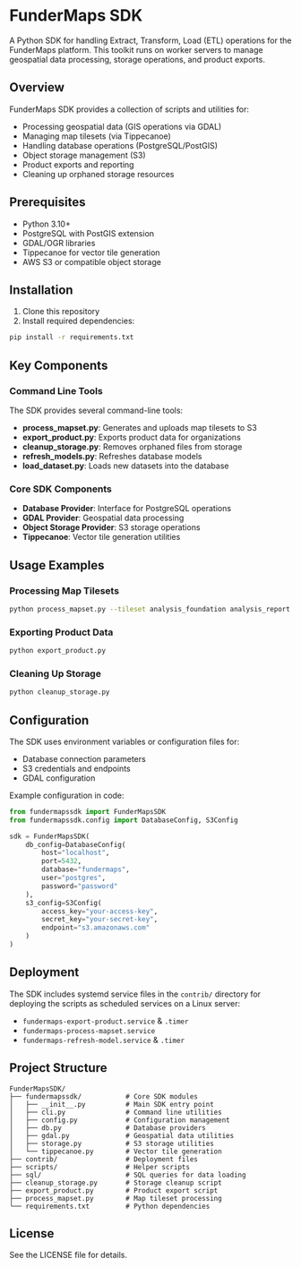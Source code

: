 # FunderMaps SDK

A Python SDK for handling Extract, Transform, Load (ETL) operations for the FunderMaps platform. This toolkit runs on worker servers to manage geospatial data processing, storage operations, and product exports.

## Overview

FunderMaps SDK provides a collection of scripts and utilities for:

- Processing geospatial data (GIS operations via GDAL)
- Managing map tilesets (via Tippecanoe)
- Handling database operations (PostgreSQL/PostGIS)
- Object storage management (S3)
- Product exports and reporting
- Cleaning up orphaned storage resources

## Prerequisites

- Python 3.10+
- PostgreSQL with PostGIS extension
- GDAL/OGR libraries
- Tippecanoe for vector tile generation
- AWS S3 or compatible object storage

## Installation

1. Clone this repository
2. Install required dependencies:

```bash
pip install -r requirements.txt
```

## Key Components

### Command Line Tools

The SDK provides several command-line tools:

- **process_mapset.py**: Generates and uploads map tilesets to S3
- **export_product.py**: Exports product data for organizations
- **cleanup_storage.py**: Removes orphaned files from storage
- **refresh_models.py**: Refreshes database models
- **load_dataset.py**: Loads new datasets into the database

### Core SDK Components

- **Database Provider**: Interface for PostgreSQL operations
- **GDAL Provider**: Geospatial data processing
- **Object Storage Provider**: S3 storage operations
- **Tippecanoe**: Vector tile generation utilities

## Usage Examples

### Processing Map Tilesets

```bash
python process_mapset.py --tileset analysis_foundation analysis_report --max-workers 3
```

### Exporting Product Data

```bash
python export_product.py
```

### Cleaning Up Storage

```bash
python cleanup_storage.py
```

## Configuration

The SDK uses environment variables or configuration files for:

- Database connection parameters
- S3 credentials and endpoints
- GDAL configuration

Example configuration in code:

```python
from fundermapssdk import FunderMapsSDK
from fundermapssdk.config import DatabaseConfig, S3Config

sdk = FunderMapsSDK(
    db_config=DatabaseConfig(
        host="localhost",
        port=5432,
        database="fundermaps",
        user="postgres",
        password="password"
    ),
    s3_config=S3Config(
        access_key="your-access-key",
        secret_key="your-secret-key",
        endpoint="s3.amazonaws.com"
    )
)
```

## Deployment

The SDK includes systemd service files in the `contrib/` directory for deploying the scripts as scheduled services on a Linux server:

- `fundermaps-export-product.service` & `.timer`
- `fundermaps-process-mapset.service`
- `fundermaps-refresh-model.service` & `.timer`

## Project Structure

```
FunderMapsSDK/
├── fundermapssdk/           # Core SDK modules
│   ├── __init__.py          # Main SDK entry point
│   ├── cli.py               # Command line utilities
│   ├── config.py            # Configuration management
│   ├── db.py                # Database providers
│   ├── gdal.py              # Geospatial data utilities
│   ├── storage.py           # S3 storage utilities
│   └── tippecanoe.py        # Vector tile generation
├── contrib/                 # Deployment files
├── scripts/                 # Helper scripts
├── sql/                     # SQL queries for data loading
├── cleanup_storage.py       # Storage cleanup script
├── export_product.py        # Product export script
├── process_mapset.py        # Map tileset processing
└── requirements.txt         # Python dependencies
```

## License

See the LICENSE file for details.